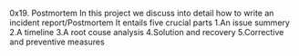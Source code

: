 0x19. Postmortem
In this project we discuss into detail how to write an incident report/Postmortem
It entails five crucial parts
1.An issue summery
2.A timeline
3.A root couse analysis
4.Solution and recovery
5.Corrective and preventive measures
